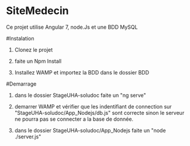 # SiteMedecin

Ce projet utilise Angular 7, node.Js et une BDD MySQL

#Instalation 

1) Clonez le projet

2) faite un Npm Install

3) Installez WAMP et importez la BDD dans le dossier BDD

#Demarrage

1) dans le dossier StageUHA-soludoc faite un "ng serve"

2) demarrer WAMP et vérifier que les indentifiant de connection sur "StageUHA-soludoc/App_Nodejs/db.js" sont correcte sinon le serveur ne pourra pas se connecter a la base de donnée.

3) dans le dossier StageUHA-soludoc/App_Nodejs faite un "node ./server.js"





